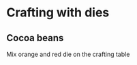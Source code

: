Crafting with dies
==================

## Cocoa beans

Mix orange and red die on the crafting table
